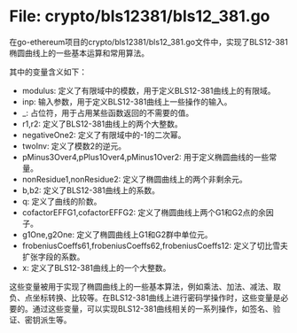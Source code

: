 # File: crypto/bls12381/bls12_381.go

在go-ethereum项目的crypto/bls12381/bls12_381.go文件中，实现了BLS12-381椭圆曲线上的一些基本运算和常用算法。

其中的变量含义如下：

- modulus: 定义了有限域中的模数，用于定义BLS12-381曲线上的有限域。
- inp: 输入参数，用于定义BLS12-381曲线上一些操作的输入。
- _: 占位符，用于占用某些函数返回的不需要的值。
- r1,r2: 定义了BLS12-381曲线上的两个大整数。
- negativeOne2: 定义了有限域中的-1的二次幂。
- twoInv: 定义了模数2的逆元。
- pMinus3Over4,pPlus1Over4,pMinus1Over2: 用于定义椭圆曲线的一些常量。
- nonResidue1,nonResidue2: 定义了椭圆曲线上的两个非剩余元。
- b,b2: 定义了BLS12-381曲线上的系数。
- q: 定义了曲线的阶数。
- cofactorEFFG1,cofactorEFFG2: 定义了椭圆曲线上两个G1和G2点的余因子。
- g1One,g2One: 定义了椭圆曲线上G1和G2群中单位元。
- frobeniusCoeffs61,frobeniusCoeffs62,frobeniusCoeffs12: 定义了切比雪夫扩张字段的系数。
- x: 定义了BLS12-381曲线上的一个大整数。

这些变量被用于实现了椭圆曲线上的一些基本算法，例如乘法、加法、减法、取负、点坐标转换、比较等。在BLS12-381曲线上进行密码学操作时，这些变量是必要的。通过这些变量，可以实现BLS12-381曲线相关的一系列操作，如签名、验证、密钥派生等。

